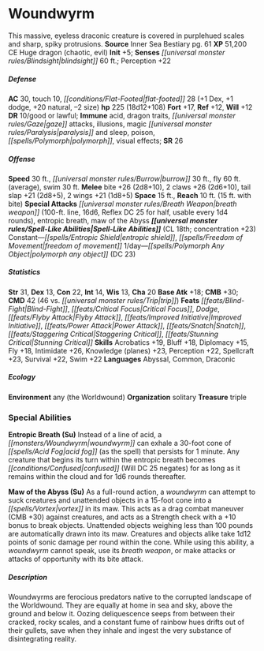 ﻿---
cssclass: [monsters]
title1: Woundwyrm
desc_short: This massive, eyeless draconic creature is covered in purplehued scales
  and sharp, spiky protrusions.
title2: Woundwyrm
CR: 15
sources:
- name: Inner Sea Bestiary
  page: 61
  link: http://paizo.com/products/btpy8v2x?Pathfinder-Campaign-Setting-Inner-Sea-Bestiary
XP: 51200
alignment: CE
size: Huge
type: dragon
subtypes:
- chaotic
- evil
initiative:
  bonus: 5
senses:
  blindsight: 60
AC:
  AC: 30
  touch: 10
  flat_footed: 28
  components:
    dex: 1
    dodge: 1
    natural: 20
    size: -2
HP:
  HP: 225
  long: 18d12+108
saves:
  fort: 17
  ref: 12
  will: 12
DR:
- amount: 10
  weakness: good or lawful
immunities:
- acid
- dragon traits
- gaze attacks
- illusions
- magic paralysis and sleep
- poison
- polymorph
- visual effects
SR: 26
speeds:
  base: 30
  burrow: 30
  fly: 60
  fly_maneuverability: average
  swim: 30
attacks:
  melee:
  - - text: bite +26 (2d8+10)
      entries:
      - - damage: 2d8+10
      attack: bite
      bonus:
      - 26
    - text: 2 claws +26 (2d6+10)
      entries:
      - - damage: 2d6+10
      count: 2
      attack: claws
      bonus:
      - 26
    - text: tail slap +21 (2d8+5)
      entries:
      - - damage: 2d8+5
      attack: tail slap
      bonus:
      - 21
    - text: 2 wings +21 (1d8+5)
      entries:
      - - damage: 1d8+5
      count: 2
      attack: wings
      bonus:
      - 21
  special:
  - breath weapon (100-ft. line, 16d6, Reflex DC 25 for half, usable every 1d4 rounds)
  - entropic breath
  - maw of the Abyss
space: 15
reach: 10
reach_other: 15 ft. with bite
spell_like_abilities:
  entries:
  - name: entropic shield
    source: default
    freq: Constant
  - name: freedom of movement
    source: default
    freq: Constant
  - name: polymorph any object
    source: default
    freq: 1/day
    DC: 23
  sources:
  - name: default
    CL: 18
    concentration: 23
ability_scores:
  STR: 31
  DEX: 13
  CON: 22
  INT: 14
  WIS: 13
  CHA: 20
BAB: 18
CMB: 30
CMD: 42
CMD_other: 46 vs. trip
feats:
- name: Blind-Fight
- name: Critical Focus
- name: Dodge
- name: Flyby Attack
- name: Improved Initiative
- name: Power Attack
- name: Snatch
- name: Staggering Critical
- name: Stunning Critical
skills:
  Acrobatics: 19
  Bluff: 18
  Diplomacy: 15
  Fly: 18
  Intimidate: 26
  Knowledge (planes): 23
  Perception: 22
  Spellcraft: 23
  Survival: 22
  Swim: 22
languages:
- Abyssal
- Common
- Draconic
ecology:
  environment: any (the Worldwound)
  organization: solitary
  treasure_type: triple
special_abilities:
  Entropic Breath (Su): Instead of a line of acid, a woundwyrm can exhale a 30-foot
    cone of acid fog (as the spell) that persists for 1 minute. Any creature that
    begins its turn within the entropic breath becomes confused (Will DC 25 negates)
    for as long as it remains within the cloud and for 1d6 rounds thereafter.
  Maw of the Abyss (Su): As a full-round action, a woundwyrm can attempt to suck creatures
    and unattended objects in a 15-foot cone into a vortex in its maw. This acts as
    a drag combat maneuver (CMB +30) against creatures, and acts as a Strength check
    with a +10 bonus to break objects. Unattended objects weighing less than 100 pounds
    are automatically drawn into its maw. Creatures and objects alike take 1d12 points
    of sonic damage per round within the cone. While using this ability, a woundwyrm
    cannot speak, use its breath weapon, or make attacks or attacks of opportunity
    with its bite attack.
desc_long: Woundwyrms are ferocious predators native to the corrupted landscape of
  the Worldwound. They are equally at home in sea and sky, above the ground and below
  it. Oozing deliquescence seeps from between their cracked, rocky scales, and a constant
  fume of rainbow hues drifts out of their gullets, save when they inhale and ingest
  the very substance of disintegrating reality.

---

# Woundwyrm
This massive, eyeless draconic creature is covered in purplehued scales and sharp, spiky protrusions.
**Source** Inner Sea Bestiary pg. 61
**XP** 51,200
CE Huge dragon (chaotic, evil)
**Init** +5; **Senses** _[[universal monster rules/Blindsight|blindsight]]_ 60 ft.; Perception +22

##### Defense

**AC** 30, touch 10, _[[conditions/Flat-Footed|flat-footed]]_ 28 (+1 Dex, +1 dodge, +20 natural, –2 size)
**hp** 225 (18d12+108)
**Fort** +17, **Ref** +12, **Will** +12
**DR** 10/good or lawful; **Immune** acid, dragon traits, _[[universal monster rules/Gaze|gaze]]_ attacks, illusions, magic _[[universal monster rules/Paralysis|paralysis]]_ and sleep, poison, _[[spells/Polymorph|polymorph]]_, visual effects; **SR** 26

##### Offense
**Speed** 30 ft., _[[universal monster rules/Burrow|burrow]]_ 30 ft., fly 60 ft. (average), swim 30 ft.
**Melee** bite +26 (2d8+10), 2 claws +26 (2d6+10), tail slap +21 (2d8+5), 2 wings +21 (1d8+5)
**Space** 15 ft., **Reach** 10 ft. (15 ft. with bite)
**Special Attacks** _[[universal monster rules/Breath Weapon|breath weapon]]_ (100-ft. line, 16d6, Reflex DC 25 for half, usable every 1d4 rounds), entropic breath, maw of the Abyss
**_[[universal monster rules/Spell-Like Abilities|Spell-Like Abilities]]_** (CL 18th; concentration +23)
Constant—_[[spells/Entropic Shield|entropic shield]]_, _[[spells/Freedom of Movement|freedom of movement]]_
1/day—_[[spells/Polymorph Any Object|polymorph any object]]_ (DC 23)

##### Statistics
**Str** 31, **Dex** 13, **Con** 22, **Int** 14, **Wis** 13, **Cha** 20
**Base Atk** +18; **CMB** +30; **CMD** 42 (46 vs. _[[universal monster rules/Trip|trip]]_)
**Feats** _[[feats/Blind-Fight|Blind-Fight]]_, _[[feats/Critical Focus|Critical Focus]]_, _Dodge_, _[[feats/Flyby Attack|Flyby Attack]]_, _[[feats/Improved Initiative|Improved Initiative]]_, _[[feats/Power Attack|Power Attack]]_, _[[feats/Snatch|Snatch]]_, _[[feats/Staggering Critical|Staggering Critical]]_, _[[feats/Stunning Critical|Stunning Critical]]_
**Skills** Acrobatics +19, Bluff +18, Diplomacy +15, Fly +18, Intimidate +26, Knowledge (planes) +23, Perception +22, Spellcraft +23, Survival +22, Swim +22
**Languages** Abyssal, Common, Draconic

##### Ecology

**Environment** any (the Worldwound)
**Organization** solitary
**Treasure** triple

### Special Abilities

**Entropic Breath (Su)** Instead of a line of acid, a _[[monsters/Woundwyrm|woundwyrm]]_ can exhale a 30-foot cone of _[[spells/Acid Fog|acid fog]]_ (as the spell) that persists for 1 minute. Any creature that begins its turn within the entropic breath becomes _[[conditions/Confused|confused]]_ (Will DC 25 negates) for as long as it remains within the cloud and for 1d6 rounds thereafter.

**Maw of the Abyss (Su)** As a full-round action, a _woundwyrm_ can attempt to suck creatures and unattended objects in a 15-foot cone into a _[[spells/Vortex|vortex]]_ in its maw. This acts as a drag combat maneuver (CMB +30) against creatures, and acts as a Strength check with a +10 bonus to break objects. Unattended objects weighing less than 100 pounds are automatically drawn into its maw. Creatures and objects alike take 1d12 points of sonic damage per round within the cone. While using this ability, a _woundwyrm_ cannot speak, use its _breath weapon_, or make attacks or attacks of opportunity with its bite attack.

##### Description

Woundwyrms are ferocious predators native to the corrupted landscape of the Worldwound. They are equally at home in sea and sky, above the ground and below it. Oozing deliquescence seeps from between their cracked, rocky scales, and a constant fume of rainbow hues drifts out of their gullets, save when they inhale and ingest the very substance of disintegrating reality.